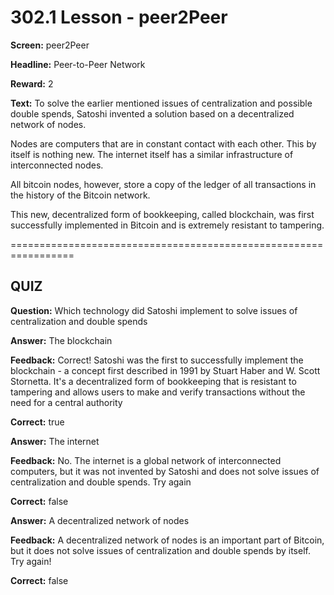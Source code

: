 # 302.1 Lesson - peer2Peer

**Screen:** peer2Peer

**Headline:** Peer-to-Peer Network

**Reward:** 2

**Text:** To solve the earlier mentioned issues of centralization and possible double spends, Satoshi invented a solution based on a decentralized network of nodes.

Nodes are computers that are in constant contact with each other. This by itself is nothing new. The internet itself has a similar infrastructure of interconnected nodes.

All bitcoin nodes, however, store a copy of the ledger of all transactions in the history of the Bitcoin network.

This new, decentralized form of bookkeeping, called blockchain, was first successfully implemented in Bitcoin and is extremely resistant to tampering.


=================================================================

## QUIZ

**Question:** Which technology did Satoshi implement to solve issues of centralization and double spends


**Answer:** The blockchain

**Feedback:** Correct! Satoshi was the first to successfully implement the blockchain - a concept first described in 1991 by Stuart Haber and W. Scott Stornetta. It&#x27;s a decentralized form of bookkeeping that is resistant to tampering and allows users to make and verify transactions without the need for a central authority

**Correct:** true

**Answer:** The internet

**Feedback:** No. The internet is a global network of interconnected computers, but it was not invented by Satoshi and does not solve issues of centralization and double spends. Try again

**Correct:** false

**Answer:** A decentralized network of nodes

**Feedback:** A decentralized network of nodes is an important part of Bitcoin, but it does not solve issues of centralization and double spends by itself. Try again!

**Correct:** false


<figure><img src="../.gitbook/assets/302-01.png" alt=""><figcaption></figcaption></figure>

